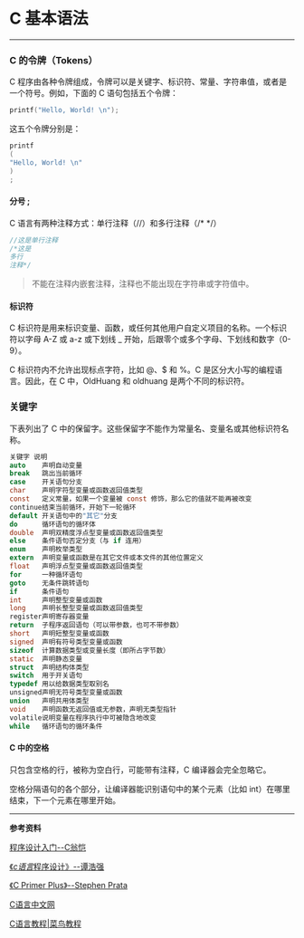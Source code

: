 # C 基本语法






------

### C 的令牌（Tokens）
C 程序由各种令牌组成，令牌可以是关键字、标识符、常量、字符串值，或者是一个符号。例如，下面的 C 语句包括五个令牌：

```c
printf("Hello, World! \n");
```
这五个令牌分别是：

```c
printf
(
"Hello, World! \n"
)
;
```
#### 分号 ;
C 语言有两种注释方式：单行注释（//）和多行注释（/* */）

```c
//这是单行注释
/*这是
多行
注释*/
```
> 不能在注释内嵌套注释，注释也不能出现在字符串或字符值中。


#### 标识符
C 标识符是用来标识变量、函数，或任何其他用户自定义项目的名称。一个标识符以字母 A-Z 或 a-z 或下划线 _ 开始，后跟零个或多个字母、下划线和数字（0-9）。

C 标识符内不允许出现标点字符，比如 @、$ 和 %。C 是区分大小写的编程语言。因此，在 C 中，OldHuang 和 oldhuang 是两个不同的标识符。

### 关键字
下表列出了 C 中的保留字。这些保留字不能作为常量名、变量名或其他标识符名称。

```c
关键字	说明
auto	声明自动变量
break	跳出当前循环
case	开关语句分支
char	声明字符型变量或函数返回值类型
const	定义常量，如果一个变量被 const 修饰，那么它的值就不能再被改变
continue结束当前循环，开始下一轮循环
default	开关语句中的"其它"分支
do	    循环语句的循环体
double	声明双精度浮点型变量或函数返回值类型
else	条件语句否定分支（与 if 连用）
enum	声明枚举类型
extern	声明变量或函数是在其它文件或本文件的其他位置定义
float	声明浮点型变量或函数返回值类型
for 	一种循环语句
goto	无条件跳转语句
if	    条件语句
int 	声明整型变量或函数
long	声明长整型变量或函数返回值类型
register声明寄存器变量
return	子程序返回语句（可以带参数，也可不带参数）
short	声明短整型变量或函数
signed	声明有符号类型变量或函数
sizeof	计算数据类型或变量长度（即所占字节数）
static	声明静态变量
struct	声明结构体类型
switch	用于开关语句
typedef	用以给数据类型取别名
unsigned声明无符号类型变量或函数
union	声明共用体类型
void	声明函数无返回值或无参数，声明无类型指针
volatile说明变量在程序执行中可被隐含地改变
while	循环语句的循环条件
```
#### C 中的空格
只包含空格的行，被称为空白行，可能带有注释，C 编译器会完全忽略它。

空格分隔语句的各个部分，让编译器能识别语句中的某个元素（比如 int）在哪里结束，下一个元素在哪里开始。

------

**参考资料** 



[程序设计入门--C翁恺](http://www.icourse163.org/learn/ZJU-199001?tid=1450247457#/learn/announce)

[《*c语言*程序设计》--谭浩强](https://baike.baidu.com/item/c%E8%AF%AD%E8%A8%80%E7%A8%8B%E5%BA%8F%E8%AE%BE%E8%AE%A1/19471979?fr=aladdin)

[《C Primer Plus》--Stephen Prata](https://baike.baidu.com/item/c%20primer%20plus/4851344?fr=aladdin)

[C语言中文网](http://c.biancheng.net/)

[C语言教程|菜鸟教程](https://www.runoob.com/cprogramming/c-tutorial.html)


